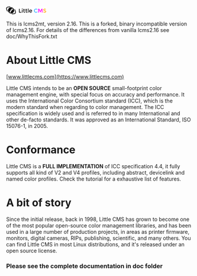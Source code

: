 
![Little CMS MT](doc/logo-small.png)

This is lcms2mt, version 2.16. This is a forked, binary incompatible
version of lcms2.16. For details of the differences from vanilla
lcms2.16 see doc/WhyThisFork.txt


# About Little CMS
[www.littlecms.com](https://www.littlecms.com)

Little CMS intends to be an **OPEN SOURCE** small-footprint color management engine, with special focus on accuracy and performance. It uses the International Color Consortium standard (ICC), which is the modern standard when regarding to color management. The ICC specification is widely used and is referred to in many International and other de-facto standards. It was approved as an International Standard, ISO 15076-1, in 2005. 



# Conformance
Little CMS is a **FULL IMPLEMENTATION** of ICC specification 4.4, it fully supports all kind of V2 and V4 profiles, including abstract, devicelink and named color profiles. Check the tutorial for a exhaustive list of features. 


# A bit of story
Since the initial release, back in 1998, Little CMS has grown to become one of the most popular open-source color management libraries, and has been used in a large number of production projects, in areas as printer firmware, monitors, digital cameras, RIPs, publishing, scientific, and many others. You can find Little CMS in most Linux distributions, and it's released under an open source license. 

### Please see the complete documentation in doc folder
